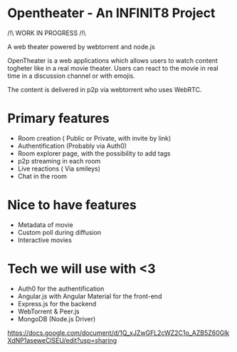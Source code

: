 # Opentheater - An INFINIT8 Project

/!\ WORK IN PROGRESS /!\

A web theater powered by webtorrent and node.js


OpenTheater is a web applications which allows users to watch content togheter like in a real movie theater. Users can react to the movie in real time in a discussion channel or with emojis.

The content is delivered in p2p via webtorrent who uses WebRTC.

# Primary features

* Room creation ( Public or Private, with invite by link)
* Authentification (Probably via Auth0)
* Room explorer page, with the possibility to add tags
* p2p streaming in each room
* Live reactions ( Via smileys)
* Chat in the room

# Nice to have features
* Metadata of movie
* Custom poll during diffusion
* Interactive movies

# Tech we will use with <3

* Auth0 for the authentification
* Angular.js with Angular Material for the front-end
* Express.js for the backend
* WebTorrent & Peer.js
* MongoDB (Node.js Driver)

https://docs.google.com/document/d/1Q_xJZwGFL2cWZ2C1o_AZB5Z60GlkXdNP1aseweClSEU/edit?usp=sharing
